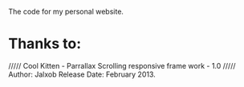 The code for my personal website.

Thanks to:
==========
///// Cool Kitten - Parrallax Scrolling responsive frame work - 1.0 /////
Author: Jalxob
Release Date: February 2013.
